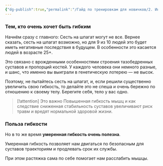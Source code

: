```yaml
---
{"dg-publish":true,"permalink":"/Гайд по тренировкам для новичков/2. Инструменты/3. Растяжка/"}
---
```




### Тем, кто очень хочет быть гибким
Начнём сразу с главного: Сесть на шпагат могут не все. Вернее сказать, сесть на шпагат возможно, но для 9 из 10 людей это будет иметь негативные последствия в будущем. В особенности это касается людей в возрасте 25+.

Это связано с врожденными особенностями строения тазобедренных суставов и пропорций костей. У каждого человека они немного разные, и шанс, что именно вы выиграли в генетическую лотерею — не высок.

Поэтому, не пытайтесь сесть на шпагат, и, если решили существенно увеличить свою гибкость, то делайте это не спеша и очень бережно по отношению к своему телу. Берегите себя, тело у вас одно.

> [!attention] Это важно
> Повышенная гибкость мышц и как следствие сниженная стабильность суставов увеличивают риск травм и вредят нормальной здоровой жизни. 

### Польза гибкости
Но в то же время **умеренная гибкость очень полезна**. 

Умеренная гибкость позволяет нам двигаться по безопасным для суставов траекториям и продлевать срок их службы.

При этом растяжка сама по себе помогает нам расслабить мышцы.